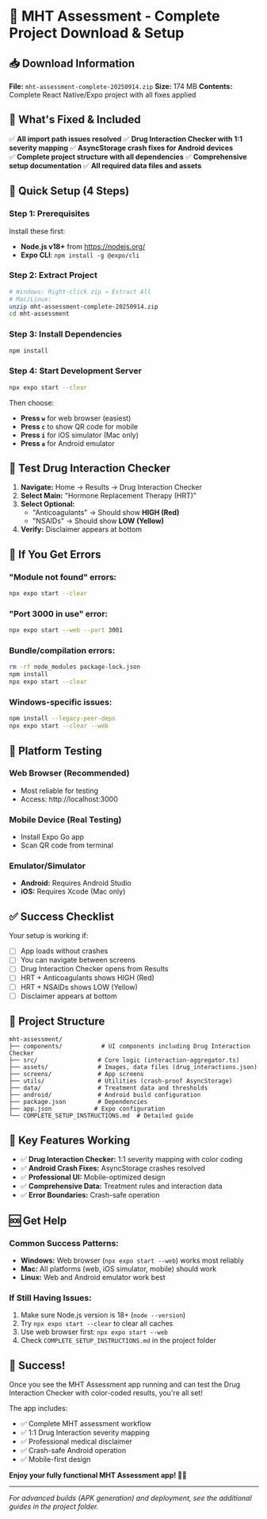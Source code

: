 # 📱 MHT Assessment - Complete Project Download & Setup

## 📥 **Download Information**

**File:** `mht-assessment-complete-20250914.zip`
**Size:** 174 MB
**Contents:** Complete React Native/Expo project with all fixes applied

## 🎯 **What's Fixed & Included**

✅ **All import path issues resolved**
✅ **Drug Interaction Checker with 1:1 severity mapping**
✅ **AsyncStorage crash fixes for Android devices**  
✅ **Complete project structure with all dependencies**
✅ **Comprehensive setup documentation**
✅ **All required data files and assets**

## 🚀 **Quick Setup (4 Steps)**

### **Step 1: Prerequisites**
Install these first:
- **Node.js v18+** from https://nodejs.org/
- **Expo CLI**: `npm install -g @expo/cli`

### **Step 2: Extract Project**
```bash
# Windows: Right-click zip → Extract All
# Mac/Linux: 
unzip mht-assessment-complete-20250914.zip
cd mht-assessment
```

### **Step 3: Install Dependencies**
```bash
npm install
```

### **Step 4: Start Development Server**
```bash
npx expo start --clear
```

Then choose:
- **Press `w`** for web browser (easiest)
- **Press `c`** to show QR code for mobile
- **Press `i`** for iOS simulator (Mac only)
- **Press `a`** for Android emulator

## 🧪 **Test Drug Interaction Checker**

1. **Navigate:** Home → Results → Drug Interaction Checker
2. **Select Main:** "Hormone Replacement Therapy (HRT)"
3. **Select Optional:**
   - "Anticoagulants" → Should show **HIGH (Red)**
   - "NSAIDs" → Should show **LOW (Yellow)**
4. **Verify:** Disclaimer appears at bottom

## 🔧 **If You Get Errors**

### **"Module not found" errors:**
```bash
npx expo start --clear
```

### **"Port 3000 in use" error:**
```bash
npx expo start --web --port 3001
```

### **Bundle/compilation errors:**
```bash
rm -rf node_modules package-lock.json
npm install
npx expo start --clear
```

### **Windows-specific issues:**
```bash
npm install --legacy-peer-deps
npx expo start --clear --web
```

## 📱 **Platform Testing**

### **Web Browser (Recommended)**
- Most reliable for testing
- Access: http://localhost:3000

### **Mobile Device (Real Testing)**
- Install Expo Go app
- Scan QR code from terminal

### **Emulator/Simulator**
- **Android:** Requires Android Studio
- **iOS:** Requires Xcode (Mac only)

## ✅ **Success Checklist**

Your setup is working if:
- [ ] App loads without crashes
- [ ] You can navigate between screens
- [ ] Drug Interaction Checker opens from Results
- [ ] HRT + Anticoagulants shows HIGH (Red)
- [ ] HRT + NSAIDs shows LOW (Yellow)
- [ ] Disclaimer appears at bottom

## 📂 **Project Structure**

```
mht-assessment/
├── components/           # UI components including Drug Interaction Checker
├── src/                 # Core logic (interaction-aggregator.ts)
├── assets/              # Images, data files (drug_interactions.json)
├── screens/             # App screens
├── utils/               # Utilities (crash-proof AsyncStorage)
├── data/                # Treatment data and thresholds
├── android/             # Android build configuration
├── package.json         # Dependencies
├── app.json            # Expo configuration
└── COMPLETE_SETUP_INSTRUCTIONS.md  # Detailed guide
```

## 🎯 **Key Features Working**

- ✅ **Drug Interaction Checker:** 1:1 severity mapping with color coding
- ✅ **Android Crash Fixes:** AsyncStorage crashes resolved
- ✅ **Professional UI:** Mobile-optimized design
- ✅ **Comprehensive Data:** Treatment rules and interaction data
- ✅ **Error Boundaries:** Crash-safe operation

## 🆘 **Get Help**

### **Common Success Patterns:**
- **Windows:** Web browser (`npx expo start --web`) works most reliably
- **Mac:** All platforms (web, iOS simulator, mobile) should work
- **Linux:** Web and Android emulator work best

### **If Still Having Issues:**
1. Make sure Node.js version is 18+ (`node --version`)
2. Try `npx expo start --clear` to clear all caches
3. Use web browser first: `npx expo start --web`
4. Check `COMPLETE_SETUP_INSTRUCTIONS.md` in the project folder

## 🎉 **Success!**

Once you see the MHT Assessment app running and can test the Drug Interaction Checker with color-coded results, you're all set!

The app includes:
- ✅ Complete MHT assessment workflow
- ✅ 1:1 Drug Interaction severity mapping
- ✅ Professional medical disclaimer
- ✅ Crash-safe Android operation
- ✅ Mobile-first design

**Enjoy your fully functional MHT Assessment app! 🏥📱**

---

*For advanced builds (APK generation) and deployment, see the additional guides in the project folder.*